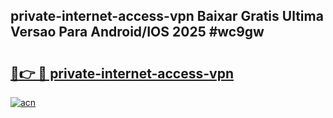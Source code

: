## private-internet-access-vpn Baixar Gratis Ultima Versao Para Android/IOS 2025 #wc9gw

# <h2><a href="https://ainizakaria.my?title=private-internet-access-vpn&ref=20M">🔗👉 🔴 private-internet-access-vpn</a></h2>

[![acn](https://github.com/user-attachments/assets/0f9c940e-d8b0-45ae-aac7-cd30a18b3e1c)](https://ainizakaria.my?title=private-internet-access-vpn&ref=20M)

